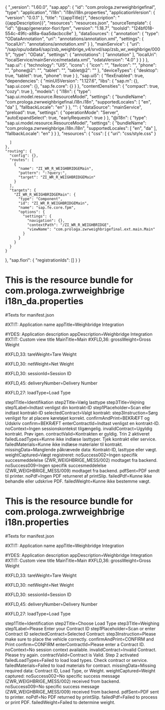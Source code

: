 {
  "_version": "1.60.0",
  "sap.app": {
    "id": "com.prologa.zwrweighbrigefinal",
    "type": "application",
    "i18n": "i18n/i18n.properties",
    "applicationVersion": {
      "version": "0.0.1"
    },
    "title": "{{appTitle}}",
    "description": "{{appDescription}}",
    "resources": "resources.json",
    "sourceTemplate": {
      "id": "@sap/generator-fiori:fpm",
      "version": "1.18.7",
      "toolsId": "124bf018-554c-49fc-a88a-6aa5dacbcc8e"
    },
    "dataSources": {
      "annotation": {
        "type": "ODataAnnotation",
        "uri": "annotations/annotation.xml",
        "settings": {
          "localUri": "annotations/annotation.xml"
        }
      },
      "mainService": {
        "uri": "/sap/opu/odata4/sap/zsb_weighbrige_v4/srvd/sap/zsb_wr_weighbrige/0001/",
        "type": "OData",
        "settings": {
          "annotations": [
            "annotation"
          ],
          "localUri": "localService/mainService/metadata.xml",
          "odataVersion": "4.0"
        }
      }
    }
  },
  "sap.ui": {
    "technology": "UI5",
    "icons": {
      "icon": "",
      "favIcon": "",
      "phone": "",
      "phone@2": "",
      "tablet": "",
      "tablet@2": ""
    },
    "deviceTypes": {
      "desktop": true,
      "tablet": true,
      "phone": true
    }
  },
  "sap.ui5": {
    "flexEnabled": true,
    "dependencies": {
      "minUI5Version": "1.127.6",
      "libs": {
        "sap.m": {},
        "sap.ui.core": {},
        "sap.fe.core": {}
      }
    },
    "contentDensities": {
      "compact": true,
      "cozy": true
    },
    "models": {
      "i18n": {
        "type": "sap.ui.model.resource.ResourceModel",
        "settings": {
          "bundleName": "com.prologa.zwrweighbrigefinal.i18n.i18n",
           "supportedLocales": [
            "en",
            "da"
          ],
          "fallbackLocale": "en"
        }
      },
      "": {
        "dataSource": "mainService",
        "preload": true,
        "settings": {
          "operationMode": "Server",
          "autoExpandSelect": true,
          "earlyRequests": true
        }
      },
      "@i18n": {
        "type": "sap.ui.model.resource.ResourceModel",
          "settings": {
          "bundleName": "com.prologa.zwrweighbrige.i18n.i18n",
          "supportedLocales": [
            "en",
            "da"
          ],
          "fallbackLocale": "en"
          }
      }
    },
    "resources": {
      "css": [
        { "uri": "css/style.css" }
        
      ]
    },
    "routing": {
      "config": {},
      "routes": [
        {
          "name": "ZI_WR_R_WEIGHBRIDGEMain",
          "pattern": ":?query:",
          "target": "ZI_WR_R_WEIGHBRIDGEMain"
        }
      ],
      "targets": {
        "ZI_WR_R_WEIGHBRIDGEMain": {
          "type": "Component",
          "id": "ZI_WR_R_WEIGHBRIDGEMain",
          "name": "sap.fe.core.fpm",
          "options": {
            "settings": {
              "navigation": {},
              "contextPath": "/ZI_WR_R_WEIGHBRIDGE",
              "viewName": "com.prologa.zwrweighbrigefinal.ext.main.Main"
            }
          }
        }
      }
    }
  },
  "sap.fiori": {
    "registrationIds": []
  }
}

# This is the resource bundle for com.prologa.zwrweighbrige i18n_da.properties

#Texts for manifest.json

#XTIT: Application name
appTitle=Weighbridge Integration 

#YDES: Application description
appDescription=Weighbridge Integration
#XTIT: Custom view title
MainTitle=Main
#XFLD,36:
grossWeight=Gross Weight

#XFLD,33:
tareWeight=Tare Weight

#XFLD,30:
netWeight=Net Weight

#XFLD,30:
sessionId=Session ID

#XFLD,45:
deliveryNumber=Delivery Number

#XFLD,27:
loadType=Load Type

step1Title=Identifikation
step2Title=Vælg lasttype
step3Title=Vejning
step1Label=Indtast venligst din kontrakt-ID
step1Placeholder=Scan eller indtast kontrakt-ID
selectedContract=Valgt kontrakt: 
step3Instruction=Sørg venligst for at placere køretøjet korrekt.
confirmAndPrint=BEKRÆFT og Udskriv
confirm=BEKRÆFT
enterContractId=Indtast venligst en kontrakt-ID.
noContext=Ingen sessionskontekst tilgængelig.
invalidContract=Ugyldig kontrakt. Prøv igen.
contractValid=Kontrakten er gyldig. Trin 2 aktiveret
failedLoadTypes=Kunne ikke indlæse lasttyper. Tjek kontrakt eller service.
failedMaterials=Kunne ikke indlæse materialer til kontrakt.
missingData=Manglende påkrævede data: Kontrakt-ID, lasttype eller vægt.
weightCaptured=Vægt registreret: 
noSuccess002=Ingen specifik succesmeddelelse (ZWR_WEIGHBRIGE_MESS/002) modtaget fra backend.
noSuccess009=Ingen specifik succesmeddelelse (ZWR_WEIGHBRIGE_MESS/009) modtaget fra backend.
pdfSent=PDF sendt til printer.
noPdf=Ingen PDF returneret af printSlip.
failedPdf=Kunne ikke behandle eller udskrive PDF.
failedWeight=Kunne ikke bestemme vægt.




# This is the resource bundle for com.prologa.zwrweighbrige   i18n.properties

#Texts for manifest.json

#XTIT: Application name
appTitle=Weighbridge Integration 

#YDES: Application description
appDescription=Weighbridge Integration
#XTIT: Custom view title
MainTitle=Main
#XFLD,36:
grossWeight=Gross Weight

#XFLD,33:
tareWeight=Tare Weight

#XFLD,30:
netWeight=Net Weight

#XFLD,30:
sessionId=Session ID

#XFLD,45:
deliveryNumber=Delivery Number

#XFLD,27:
loadType=Load Type

step1Title=Identification
step2Title=Choose Load Type
step3Title=Weighing
step1Label=Please Enter your Contract ID
step1Placeholder=Scan or enter Contract ID
selectedContract=Selected Contract: 
step3Instruction=Please make sure to place the vehicle correctly.
confirmAndPrint=CONFIRM and Print
confirm=CONFIRM
enterContractId=Please enter a Contract ID.
noContext=No session context available.
invalidContract=Invalid Contract. Please try again.
contractValid=Contract is Valid. Step 2 activated
failedLoadTypes=Failed to load load types. Check contract or service.
failedMaterials=Failed to load materials for contract.
missingData=Missing required data: Contract ID, Load Type, or Weight.
weightCaptured=Weight captured: 
noSuccess002=No specific success message (ZWR_WEIGHBRIGE_MESS/002) received from backend.
noSuccess009=No specific success message (ZWR_WEIGHBRIGE_MESS/009) received from backend.
pdfSent=PDF sent to printer.
noPdf=No PDF returned by printSlip.
failedPdf=Failed to process or print PDF.
failedWeight=Failed to determine weight.


